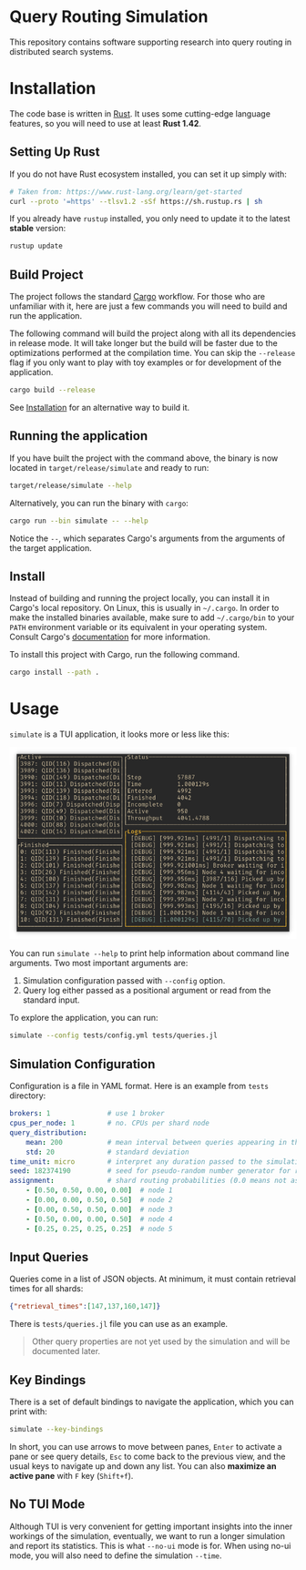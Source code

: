 # Query Routing Simulation

This repository contains software supporting research into query routing in distributed search systems.

# Installation

The code base is written in [Rust]. It uses some cutting-edge language features, so you will need to use at least **Rust 1.42**.

## Setting Up Rust

If you do not have Rust ecosystem installed, you can set it up simply with:

```bash
# Taken from: https://www.rust-lang.org/learn/get-started
curl --proto '=https' --tlsv1.2 -sSf https://sh.rustup.rs | sh
```

If you already have `rustup` installed, you only need to update it to the latest **stable** version:

```bash
rustup update
```

## Build Project

The project follows the standard [Cargo] workflow. For those who are unfamiliar with it, here are just a few commands you will need to build and run the application.

The following command will build the project along with all its dependencies in release mode. It will take longer but the build will be faster due to the optimizations performed at the compilation time. You can skip the `--release` flag if you only want to play with toy examples or for development of the application.

```bash
cargo build --release
```

See [Installation](#install) for an alternative way to build it.

## Running the application

If you have built the project with the command above, the binary is now located in `target/release/simulate` and ready to run:

```bash
target/release/simulate --help
```

Alternatively, you can run the binary with `cargo`:

```bash
cargo run --bin simulate -- --help
```

Notice the `--`, which separates Cargo's arguments from the arguments of the target application.

## Install

Instead of building and running the project locally, you can install it in Cargo's local repository. On Linux, this is usually in `~/.cargo`. In order to make the installed binaries available, make sure to add `~/.cargo/bin` to your `PATH` environment variable or its equivalent in your operating system. Consult Cargo's [documentation][Cargo] for more information.

To install this project with Cargo, run the following command.

```bash
cargo install --path .
```

# Usage

`simulate` is a TUI application, it looks more or less like this:

![](misc/tui.png)

You can run `simulate --help` to print help information about command line arguments. Two most important arguments are:
1. Simulation configuration passed with `--config` option.
2. Query log either passed as a positional argument or read from the standard input.

To explore the application, you can run:
```bash
simulate --config tests/config.yml tests/queries.jl
```

## Simulation Configuration

Configuration is a file in YAML format. Here is an example from `tests` directory:

```yaml
brokers: 1              # use 1 broker
cpus_per_node: 1        # no. CPUs per shard node
query_distribution:
    mean: 200           # mean interval between queries appearing in the system
    std: 20             # standard deviation
time_unit: micro        # interpret any duration passed to the simulation as microseconds
seed: 182374190         # seed for pseudo-random number generator for reproducible results
assignment:             # shard routing probabilities (0.0 means not assigned)
    - [0.50, 0.50, 0.00, 0.00]  # node 1
    - [0.00, 0.00, 0.50, 0.50]  # node 2
    - [0.00, 0.50, 0.50, 0.00]  # node 3
    - [0.50, 0.00, 0.00, 0.50]  # node 4
    - [0.25, 0.25, 0.25, 0.25]  # node 5
```

## Input Queries

Queries come in a list of JSON objects. At minimum, it must contain retrieval times for all shards:

```json
{"retrieval_times":[147,137,160,147]}
```

There is `tests/queries.jl` file you can use as an example.

> Other query properties are not yet used by the simulation and will be documented later.

## Key Bindings

There is a set of default bindings to navigate the application, which you can print with:

```bash
simulate --key-bindings
```

In short, you can use arrows to move between panes, `Enter` to activate a pane or see query details, `Esc` to come back to the previous view, and the usual keys to navigate up and down any list. You can also **maximize an active pane** with `F` key (`Shift+f`).

## No TUI Mode

Although TUI is very convenient for getting important insights into the inner workings of the simulation, eventually, we want to run a longer simulation and report its statistics. This is what `--no-ui` mode is for. When using no-ui mode, you will also need to define the simulation `--time`.

[Cargo]: https://doc.rust-lang.org/cargo/
[Rust]: https://www.rust-lang.org/

